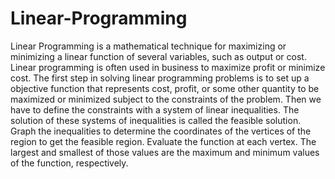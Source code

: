 # Linear-Programming
Linear Programming is a mathematical technique for maximizing or minimizing a linear function of several variables, such as output or cost.
Linear programming is often used in business to maximize profit or minimize cost. The first step in solving linear programming problems is to set up a objective function that represents cost, profit, or some other quantity to be maximized or minimized subject to the constraints of the problem. Then we have to define the constraints with a system of linear inequalities. The solution of these systems of inequalities is called the feasible solution. Graph the inequalities to determine the coordinates of the vertices of the region to get the feasible region. Evaluate the function at each vertex. The largest and smallest of those values are the maximum and minimum values of the function, respectively.
